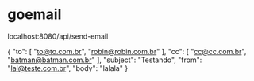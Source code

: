 # goemail


localhost:8080/api/send-email


{
	"to": [
		"to@to.com.br",
		"robin@robin.com.br"
	],
	"cc": [
		"cc@cc.com.br",
		"batman@batman.com.br"
	],
	"subject": "Testando",
	"from": "lal@teste.com.br",
	"body": "lalala"
}